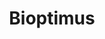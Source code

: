---
layout: startup_page
title: "Bioptimus"
id: "bioptimus.com"
permalink: "/bioptimusbioptimus.com04022025/"
website: "https://www.bioptimus.com/"
funding_round: "Series A"
funding_amount: "$76M"
investors: "Cathay Innovation, Sofinnova Partners, Bpifrance, Andera Partners, Hitachi Ventures, Boom Capital Ventures, Pomifer Capital, Sunrise, Emmanuel Cassimatis, Thomas Wolf"
about: "Bioptimus is an AI foundation model company building a universal AI foundation model for biology. Its model integrates data across multiple scales and modalities to provide a holistic view of biology, aiming to revolutionize research and innovation in medical, biotech, and cosmetic industries. This approach enables the simulation of biology at unprecedented scale and dimension."
markets: "AI, Biotech, Medical, Cosmetics, Generative AI"
hq: "Paris, Île-de-France, France"
founded_year: "2024"
linkedin: "https://www.linkedin.com/company/bioptimus/"
twitter: "https://twitter.com/bioptimus_ai"
instagram: ""
facebook: ""
crunchbase: "https://www.crunchbase.com/organization/bioptimus"
pitchbook: "https://pitchbook.com/profiles/company/588682-00"

# SEO Optimization
meta_title: "Bioptimus - Series A Funding ($76M)"
meta_description: "Bioptimus, Bioptimus is an AI foundation model company building a universal AI foundation model for biology. Its model integrates data across multiple scales and..."
meta_keywords: "Bioptimus, AI, Biotech, Medical, Cosmetics, Generative AI, Series A funding"
canonical_url: "https://pkprojectstartups.github.io/projectstartups.com/bioptimusbioptimus.com04022025/"
---
